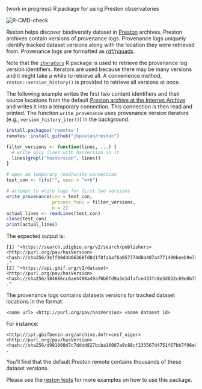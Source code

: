 (work in progress) R package for using Preston observatories

![R-CMD-check](https://github.com/jhpoelen/reston/workflows/R-CMD-check/badge.svg)

Reston helps discover biodiversity dataset in [Preston](https://preston.guoda.bio) archives. Preston archives contain versions of provenance logs. Provenance logs uniquely identify tracked dataset versions along with the location they were retrieved from. Provenance logs are formatted as [rdf/nquads](https://www.w3.org/TR/n-quads/). 

Note that the [```iterators```](https://cran.r-project.org/package=iterators) R package is used to retrieve the provenance log version identifiers. Iterators are used because there may be many versions and it might take a while to retrieve all. A convenience method, ```reston::version_history()``` is provided to retrieve all versions at once.  

The following example writes the first two content identifiers and their source locations from the default [Preston archive at the Internet Archive](https://archive.org/details/biodiversity-dataset-archives) and writes it into a temporary connection. This connection is then read and printed. The function ```write_provenance``` uses provenance version iterators (e.g., ```version_history_iter()```) in the background.   

```R
install.packages('remotes')
remotes::install_github("jhpoelen/reston")

filter_versions <- function(lines, ...) {
  # write only lines with hasVersion in it
  lines[grepl("hasVersion", lines)]
}

# open an temporary read/write connection
test_con <- fifo("", open = "w+b")

# attempt to write logs for first two versions
write_provenance(con = test_con,
                 process_func = filter_versions,
                 n = 2)
actual_lines <- readLines(test_con)
close(test_con)
print(actual_lines)
```

The expected output is:

```
[1] "<https://search.idigbio.org/v2/search/publishers> <http://purl.org/pav/hasVersion> <hash://sha256/3eff98d4b66368fd8d1f8fa1af6a057774d8a407a4771490beeb9e7add76f362> ."
[2] "<https://api.gbif.org/v1/dataset> <http://purl.org/pav/hasVersion> <hash://sha256/184886cc6ae4490a49a70b6fd9a3e1dfafce433fc8e3d022c89e0b75ea3cda0b> ."
```

The provenance logs contains datasets versions for tracked dataset locations in the format:

```
<some url> <http://purl.org/pav/hasVersion> <some dataset id>
```

For instance:

```
<http://ipt.gbifbenin.org/archive.do?r=cnsf_niger> <http://purl.org/pav/hasVersion> <hash://sha256/d981008d7c7dddd827bcba16087a9c88cf233567d4751f67bb7f96e0756f2c9c> .
```

You'll find that the default Preston remote contains thousands of these dataset versions.

Please see the [reston tests](tests/testthat) for more examples on how to use this package.
